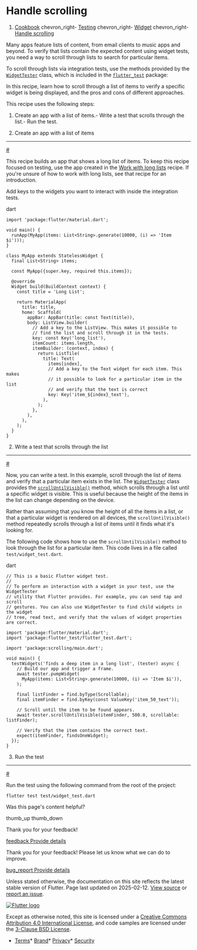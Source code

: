 Handle scrolling
================

1. [Cookbook](/cookbook) chevron\_right- [Testing](/cookbook/testing) chevron\_right- [Widget](/cookbook/testing/widget) chevron\_right- [Handle scrolling](/cookbook/testing/widget/scrolling)

Many apps feature lists of content, from email clients to music apps and beyond. To verify that lists contain the expected content using widget tests, you need a way to scroll through lists to search for particular items.

To scroll through lists via integration tests, use the methods provided by the [`WidgetTester`](https://api.flutter.dev/flutter/flutter_test/WidgetTester-class.html) class, which is included in the [`flutter_test`](https://api.flutter.dev/flutter/flutter_test/flutter_test-library.html) package:

In this recipe, learn how to scroll through a list of items to verify a specific widget is being displayed, and the pros and cons of different approaches.

This recipe uses the following steps:

1. Create an app with a list of items.- Write a test that scrolls through the list.- Run the test.

1. Create an app with a list of items
-------------------------------------

[#](#1-create-an-app-with-a-list-of-items)

This recipe builds an app that shows a long list of items. To keep this recipe focused on testing, use the app created in the [Work with long lists](/cookbook/lists/long-lists) recipe. If you're unsure of how to work with long lists, see that recipe for an introduction.

Add keys to the widgets you want to interact with inside the integration tests.

dart

```
import 'package:flutter/material.dart';

void main() {
  runApp(MyApp(items: List<String>.generate(10000, (i) => 'Item $i')));
}

class MyApp extends StatelessWidget {
  final List<String> items;

  const MyApp({super.key, required this.items});

  @override
  Widget build(BuildContext context) {
    const title = 'Long List';

    return MaterialApp(
      title: title,
      home: Scaffold(
        appBar: AppBar(title: const Text(title)),
        body: ListView.builder(
          // Add a key to the ListView. This makes it possible to
          // find the list and scroll through it in the tests.
          key: const Key('long_list'),
          itemCount: items.length,
          itemBuilder: (context, index) {
            return ListTile(
              title: Text(
                items[index],
                // Add a key to the Text widget for each item. This makes
                // it possible to look for a particular item in the list
                // and verify that the text is correct
                key: Key('item_${index}_text'),
              ),
            );
          },
        ),
      ),
    );
  }
}
```

2. Write a test that scrolls through the list
---------------------------------------------

[#](#2-write-a-test-that-scrolls-through-the-list)

Now, you can write a test. In this example, scroll through the list of items and verify that a particular item exists in the list. The [`WidgetTester`](https://api.flutter.dev/flutter/flutter_test/WidgetTester-class.html) class provides the [`scrollUntilVisible()`](https://api.flutter.dev/flutter/flutter_test/WidgetController/scrollUntilVisible.html) method, which scrolls through a list until a specific widget is visible. This is useful because the height of the items in the list can change depending on the device.

Rather than assuming that you know the height of all the items in a list, or that a particular widget is rendered on all devices, the `scrollUntilVisible()` method repeatedly scrolls through a list of items until it finds what it's looking for.

The following code shows how to use the `scrollUntilVisible()` method to look through the list for a particular item. This code lives in a file called `test/widget_test.dart`.

dart

```
// This is a basic Flutter widget test.
//
// To perform an interaction with a widget in your test, use the WidgetTester
// utility that Flutter provides. For example, you can send tap and scroll
// gestures. You can also use WidgetTester to find child widgets in the widget
// tree, read text, and verify that the values of widget properties are correct.

import 'package:flutter/material.dart';
import 'package:flutter_test/flutter_test.dart';

import 'package:scrolling/main.dart';

void main() {
  testWidgets('finds a deep item in a long list', (tester) async {
    // Build our app and trigger a frame.
    await tester.pumpWidget(
      MyApp(items: List<String>.generate(10000, (i) => 'Item $i')),
    );

    final listFinder = find.byType(Scrollable);
    final itemFinder = find.byKey(const ValueKey('item_50_text'));

    // Scroll until the item to be found appears.
    await tester.scrollUntilVisible(itemFinder, 500.0, scrollable: listFinder);

    // Verify that the item contains the correct text.
    expect(itemFinder, findsOneWidget);
  });
}
```

3. Run the test
---------------

[#](#3-run-the-test)

Run the test using the following command from the root of the project:

```
flutter test test/widget_test.dart
```

Was this page's content helpful?

thumb\_up thumb\_down

Thank you for your feedback!

 [feedback Provide details](https://github.com/flutter/website/issues/new?template=1_page_issue.yml&&page-url=https://docs.flutter.dev/cookbook/testing/widget/scrolling/&page-source=https://github.com/flutter/website/tree/main/src/content/cookbook/testing/widget/scrolling.md)

Thank you for your feedback! Please let us know what we can do to improve.

 [bug\_report Provide details](https://github.com/flutter/website/issues/new?template=1_page_issue.yml&&page-url=https://docs.flutter.dev/cookbook/testing/widget/scrolling/&page-source=https://github.com/flutter/website/tree/main/src/content/cookbook/testing/widget/scrolling.md)

Unless stated otherwise, the documentation on this site reflects the latest stable version of Flutter. Page last updated on 2025-02-12. [View source](https://github.com/flutter/website/tree/main/src/content/cookbook/testing/widget/scrolling.md) or [report an issue](https://github.com/flutter/website/issues/new?template=1_page_issue.yml&&page-url=https://docs.flutter.dev/cookbook/testing/widget/scrolling/&page-source=https://github.com/flutter/website/tree/main/src/content/cookbook/testing/widget/scrolling.md "Report an issue with this page").

[![Flutter logo](/assets/images/branding/flutter/logo+text/horizontal/white.svg)](https://flutter.dev)

Except as otherwise noted, this site is licensed under a [Creative Commons Attribution 4.0 International License](https://creativecommons.org/licenses/by/4.0/), and code samples are licensed under the [3-Clause BSD License](https://opensource.org/licenses/BSD-3-Clause).

* [Terms](/tos "Terms of use")* [Brand](/brand "Brand usage guidelines")* [Privacy](https://policies.google.com/privacy "Privacy policy")* [Security](/security "Security philosophy and practices")

   